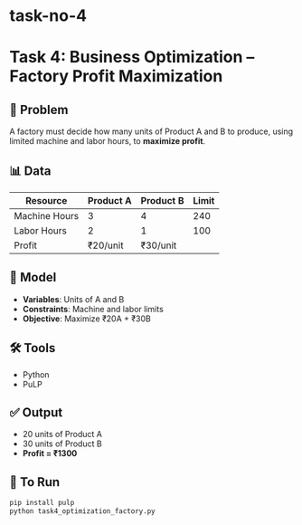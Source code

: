 # task-no-4
# Task 4: Business Optimization – Factory Profit Maximization

## 📌 Problem
A factory must decide how many units of Product A and B to produce, using limited machine and labor hours, to **maximize profit**.

## 📊 Data
| Resource       | Product A | Product B | Limit |
|----------------|-----------|-----------|-------|
| Machine Hours  | 3         | 4         | 240   |
| Labor Hours    | 2         | 1         | 100   |
| Profit         | ₹20/unit  | ₹30/unit  |       |

## 🧮 Model
- **Variables**: Units of A and B
- **Constraints**: Machine and labor limits
- **Objective**: Maximize ₹20A + ₹30B

## 🛠 Tools
- Python
- PuLP

## ✅ Output
- 20 units of Product A
- 30 units of Product B
- **Profit = ₹1300**

## 🔧 To Run
```bash
pip install pulp
python task4_optimization_factory.py
